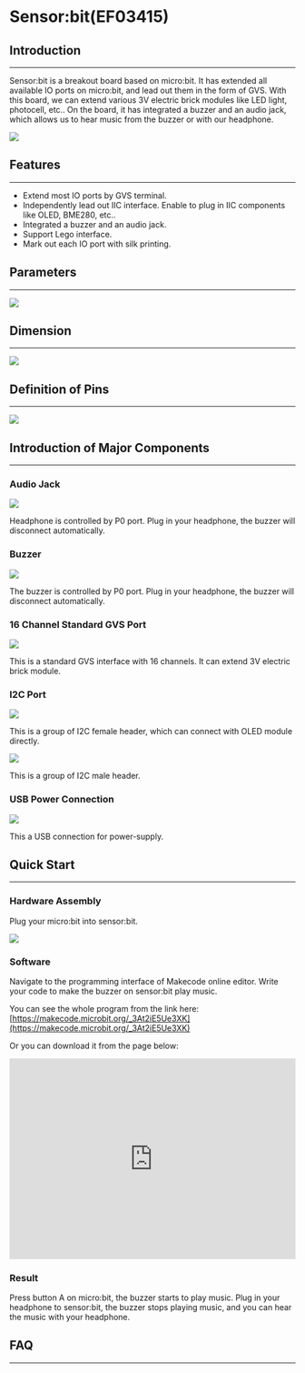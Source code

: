 # Sensor:bit(EF03415)

## Introduction
---

Sensor:bit is a breakout board based on micro:bit. It has extended all available IO ports on micro:bit, and lead out them in the form of GVS. With this board, we can extend various 3V electric brick modules like LED light, photocell, etc.. On the board, it has integrated a buzzer and an audio jack, which allows us to hear music from the buzzer or with our headphone.

![](./images/urCCzAZ.jpg)


## Features
---

- Extend most IO ports by GVS terminal. 
- Independently lead out IIC interface. Enable to plug in IIC components like OLED, BME280, etc..
- Integrated a buzzer and an audio jack. 
- Support Lego interface. 
- Mark out each IO port with silk printing. 


## Parameters
---

![](./images/vfejZke.png)

## Dimension
---
![](./images/4SpGBG6.png)


## Definition of Pins 
---

![](./images/GyigPRt.png)

## Introduction of Major Components
---

### Audio Jack

![](./images/0iA1JlU.png)

Headphone is controlled by P0 port. Plug in your headphone, the buzzer will disconnect automatically. 

### Buzzer

![](./images/TyBn9U6.png)

The buzzer is controlled by P0 port. Plug in your headphone, the buzzer will disconnect automatically. 

### 16 Channel Standard GVS Port

![](./images/lu64mbc.png)

This is a standard GVS interface with 16 channels. It can extend 3V electric brick module. 

### I2C Port

![](./images/AzBhRRS.png)

This is a group of I2C female header, which can connect with OLED module directly.  

![](./images/VEl3AeH.png)

This is a group of I2C male header.

### USB Power Connection

![](./images/sensor_bit_01.png)

This a USB connection for power-supply.

## Quick Start
---

### Hardware Assembly 

Plug your micro:bit into sensor:bit.

![](./images/WLLJgP2.jpg)

### Software

Navigate to the programming interface of Makecode online editor. Write your code to make the buzzer on sensor:bit play music. 

You can see the whole program from the link here: [https://makecode.microbit.org/_3At2iE5Ue3XK](https://makecode.microbit.org/_3At2iE5Ue3XK)

Or you can download it from the page below: 

<div style="position:relative;height:0;padding-bottom:70%;overflow:hidden;"><iframe style="position:absolute;top:0;left:0;width:100%;height:100%;" src="https://makecode.microbit.org/#pub:_3At2iE5Ue3XK" frameborder="0" sandbox="allow-popups allow-forms allow-scripts allow-same-origin"></iframe></div>


### Result

Press button A on micro:bit, the buzzer starts to play music. Plug in your headphone to sensor:bit, the buzzer stops playing music, and you can hear the music with your headphone.


## FAQ
---














